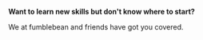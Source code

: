 **Want to learn new skills but don't know where to start?**

We at fumblebean and friends have got you covered. 
